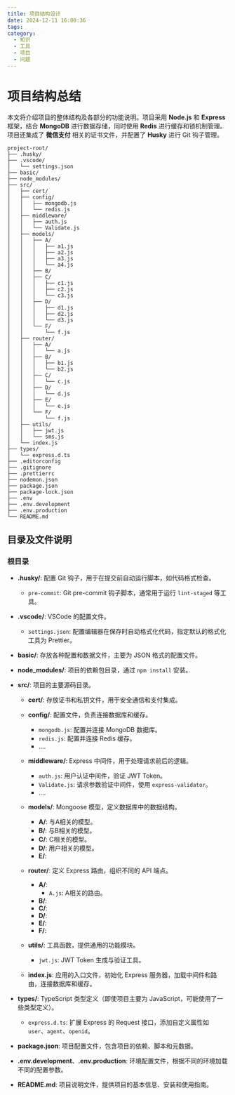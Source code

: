 ```yaml
---
title: 项目结构设计
date: 2024-12-11 16:00:36
tags:
category: 
  - 知识
  - 工具
  - 项目
  - 问题
---
```

# 项目结构总结

本文将介绍项目的整体结构及各部分的功能说明。项目采用 **Node.js** 和 **Express** 框架，结合 **MongoDB** 进行数据存储，同时使用 **Redis** 进行缓存和锁机制管理。项目还集成了 **微信支付** 相关的证书文件，并配置了 **Husky** 进行 Git 钩子管理。

```
project-root/
├── .husky/
├── .vscode/
│   └── settings.json
├── basic/
├── node_modules/
├── src/
│   ├── cert/
│   ├── config/
│   │   ├── mongodb.js
│   │   └── redis.js
│   ├── middleware/
│   │   ├── auth.js
│   │   └── Validate.js
│   ├── models/
│   │   ├── A/
│   │   │   ├── a1.js
│   │   │   ├── a2.js
│   │   │   ├── a3.js
│   │   │   └── a4.js
│   │   ├── B/
│   │   ├── C/
│   │   │   ├── c1.js
│   │   │   ├── c2.js
│   │   │   └── c3.js
│   │   ├── D/
│   │   │   ├── d1.js
│   │   │   ├── d2.js
│   │   │   └── d3.js
│   │   └── F/
│   │       └── f.js
│   ├── router/
│   │   ├── A/
│   │   │   └── a.js
│   │   ├── B/
│   │   │   ├── b1.js
│   │   │   └── b2.js
│   │   ├── C/
│   │   │   └── c.js
│   │   ├── D/
│   │   │   └── d.js
│   │   ├── E/
│   │   │   └── e.js
│   │   └── F/
│   │       └── f.js
│   ├── utils/
│   │   ├── jwt.js
│   │   └── sms.js
│   └── index.js 
├── types/
│   └── express.d.ts
├── .editorconfig
├── .gitignore
├── .prettierrc
├── nodemon.json
├── package.json
├── package-lock.json
├── .env
├── .env.development
├── .env.production
└── README.md
```

## 目录及文件说明

### 根目录

- **.husky/**: 配置 Git 钩子，用于在提交前自动运行脚本，如代码格式检查。
  - `pre-commit`: Git pre-commit 钩子脚本，通常用于运行 `lint-staged` 等工具。

- **.vscode/**: VSCode 的配置文件。
  - `settings.json`: 配置编辑器在保存时自动格式化代码，指定默认的格式化工具为 Prettier。

- **basic/**: 存放各种配置和数据文件，主要为 JSON 格式的配置文件。

- **node_modules/**: 项目的依赖包目录，通过 `npm install` 安装。

- **src/**: 项目的主要源码目录。
  
  - **cert/**: 存放证书和私钥文件，用于安全通信和支付集成。

  - **config/**: 配置文件，负责连接数据库和缓存。
    - `mongodb.js`: 配置并连接 MongoDB 数据库。
    - `redis.js`: 配置并连接 Redis 缓存。
    - ....

  - **middleware/**: Express 中间件，用于处理请求前后的逻辑。
    - `auth.js`: 用户认证中间件，验证 JWT Token。
    - `Validate.js`: 请求参数验证中间件，使用 `express-validator`。
    - ....

  - **models/**: Mongoose 模型，定义数据库中的数据结构。
    
    - **A/**: 与A相关的模型。
    - **B/**: 与B相关的模型。
    - **C/**: C相关的模型。
    - **D/**: 用户相关的模型。
    - **E/**:

  - **router/**: 定义 Express 路由，组织不同的 API 端点。
    
    - **A/**:
      - `A.js`: A相关的路由。
    - **B/**:
    - **C/**:
    - **D/**:
    - **E/**:
    - **F/**:

  - **utils/**: 工具函数，提供通用的功能模块。
    - `jwt.js`: JWT Token 生成与验证工具。

  - **index.js**: 应用的入口文件，初始化 Express 服务器，加载中间件和路由，连接数据库和缓存。

- **types/**: TypeScript 类型定义（即使项目主要为 JavaScript，可能使用了一些类型定义）。
  - `express.d.ts`: 扩展 Express 的 Request 接口，添加自定义属性如 `user`、`agent`、`openid`。

- **package.json**: 项目配置文件，包含项目的依赖、脚本和元数据。

- **.env.development**、**.env.production**: 环境配置文件，根据不同的环境加载不同的配置参数。

- **README.md**: 项目说明文件，提供项目的基本信息、安装和使用指南。



